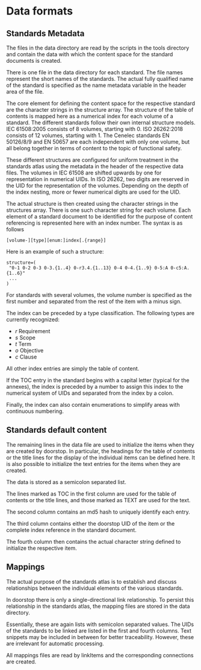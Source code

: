 # Data formats

## Standards Metadata

The files in the data directory are read by the scripts in the tools directory and contain the data with which the content space for the standard documents is created.

There is one file in the data directory for each standard. The file names represent the short names of the standards. The actual fully qualified name of the standard is specified as the name metadata variable in the header area of the file.

The core element for defining the content space for the respective standard are the character strings in the structure array. The structure of the table of contents is mapped here as a numerical index for each volume of a standard. The different standards follow their own internal structure models. IEC 61508:2005 consists of 8 volumes, starting with 0. ISO 26262:2018 consists of 12 volumes, starting with 1. The Cenelec standards EN 50126/8/9 and EN 50657 are each independent with only one volume, but all belong together in terms of content to the topic of functional safety.

These different structures are configured for uniform treatment in the standards atlas using the metadata in the header of the respective data files. The volumes in IEC 61508 are shifted upwards by one for representation in numerical UIDs. In ISO 26262, two digits are reserved in the UID for the representation of the volumes. Depending on the depth of the index nesting, more or fewer numerical digits are used for the UID.

The actual structure is then created using the character strings in the structures array. There is one such character string for each volume. Each element of a standard document to be identified for the purpose of content referencing is represented here with an index number. The syntax is as follows

```
[volume-][type][enum:]index[.{range}]
```

Here is an example of such a structure:

```
structure=(
 "0-1 0-2 0-3 0-3.{1..4} 0-r3.4.{1..13} 0-4 0-4.{1..9} 0-5:A 0-c5:A.{1..6}"
 ...
)
```

For standards with several volumes, the volume number is specified as the first number and separated from the rest of the item with a minus sign.

The index can be preceded by a type classification. The following types are currently recognized:

* *r* Requirement
* *s* Scope
* *t* Term
* *o* Objective
* *c* Clause

All other index entries are simply the table of content.

If the TOC entry in the standard begins with a capital letter (typical for the annexes), the index is preceded by a number to assign this index to the numerical system of UIDs and separated from the index by a colon.

Finally, the index can also contain enumerations to simplify areas with continuous numbering.

## Standards default content

The remaining lines in the data file are used to initialize the items when they are created by doorstop. In particular, the headings for the table of contents or the title lines for the display of the individual items can be defined here. It is also possible to initialize the text entries for the items when they are created.

The data is stored as a semicolon separated list.

The lines marked as TOC in the first column are used for the table of contents or the title lines, and those marked as TEXT are used for the text.

The second column contains an md5 hash to uniquely identify each entry.

The third column contains either the doorstop UID of the item or the complete index reference in the standard document.

The fourth column then contains the actual character string defined to initialize the respective item.

## Mappings

The actual purpose of the standards atlas is to establish and discuss relationships between the individual elements of the various standards.

In doorstop there is only a single-directional link relationship. To persist this relationship in the standards atlas, the mapping files are stored in the data directory.

Essentially, these are again lists with semicolon separated values. The UIDs of the standards to be linked are listed in the first and fourth columns. Text snippets may be included in between for better traceability. However, these are irrelevant for automatic processing.

All mappings files are read by linkItems and the corresponding connections are created.

